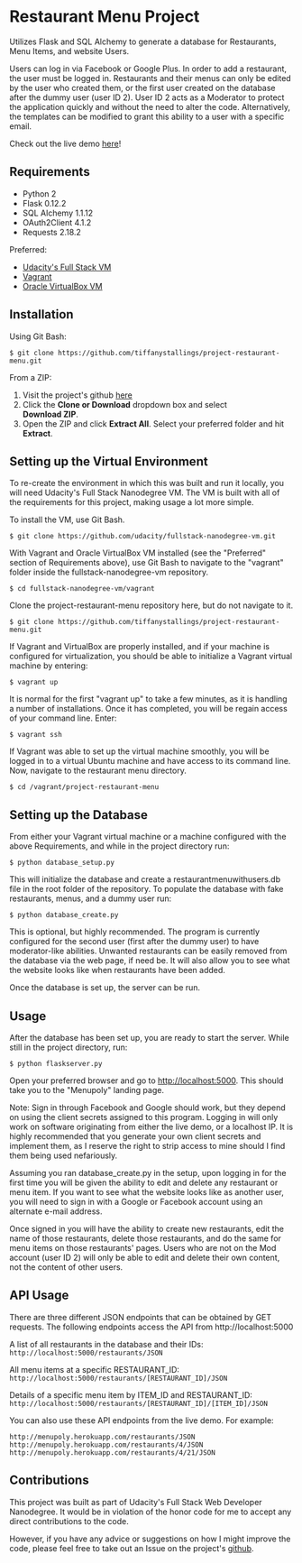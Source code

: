 # Restaurant Menu Project

Utilizes Flask and SQL Alchemy to generate a database for Restaurants, Menu Items, and website Users.

Users can log in via Facebook or Google Plus. In order to add a restaurant, the user must be logged in. Restaurants and their menus can only be edited by the user who created them, or the first user created on the database after the dummy user (user ID 2). User ID 2 acts as a Moderator to protect the application quickly and without the need to alter the code. Alternatively, the templates can be modified to grant this ability to a user with a specific email.

Check out the live demo [here](https://menupoly.herokuapp.com)!


## Requirements
* Python 2
* Flask 0.12.2
* SQL Alchemy 1.1.12
* OAuth2Client 4.1.2
* Requests 2.18.2

Preferred:
* [Udacity's Full Stack VM](https://github.com/udacity/fullstack-nanodegree-vm)
* [Vagrant](https://www.vagrantup.com/downloads.html)
* [Oracle VirtualBox VM](https://www.virtualbox.org/wiki/Downloads)


## Installation
Using Git Bash:

`$ git clone https://github.com/tiffanystallings/project-restaurant-menu.git`

From a ZIP:
1. Visit the project's github [here](https://github.com/tiffanystallings/project-restaurant-menu)
2. Click the **Clone or Download** dropdown box and select  
**Download ZIP**.
3. Open the ZIP and click **Extract All**. Select your preferred  folder and hit **Extract**.


## Setting up the Virtual Environment
To re-create the environment in which this was built and run it locally, you will need Udacity's Full Stack Nanodegree VM. The VM is built with all of the requirements for this project, making usage a lot more simple.

To install the VM, use Git Bash.

`$ git clone https://github.com/udacity/fullstack-nanodegree-vm.git`

With Vagrant and Oracle VirtualBox VM installed (see the "Preferred" section of Requirements above), use Git Bash to navigate to the "vagrant" folder inside the fullstack-nanodegree-vm repository.

`$ cd fullstack-nanodegree-vm/vagrant`

Clone the project-restaurant-menu repository here, but do not navigate to it.

`$ git clone https://github.com/tiffanystallings/project-restaurant-menu.git`

If Vagrant and VirtualBox are properly installed, and if your machine is configured for virtualization, you should be able to initialize a Vagrant virtual machine by entering:

`$ vagrant up`

It is normal for the first "vagrant up" to take a few minutes, as it is handling a number of installations. Once it has completed, you will be regain access of your command line. Enter:

`$ vagrant ssh`

If Vagrant was able to set up the virtual machine smoothly, you will be logged in to a virtual Ubuntu machine and have access to its command line. Now, navigate to the restaurant menu directory.

`$ cd /vagrant/project-restaurant-menu`


## Setting up the Database
From either your Vagrant virtual machine or a machine configured with the above Requirements, and while in the project directory run:

`$ python database_setup.py`

This will initialize the database and create a restaurantmenuwithusers.db file in the root folder of the repository. To populate the database with fake restaurants, menus, and a dummy user run:

`$ python database_create.py`

This is optional, but highly recommended. The program is currently configured for the second user (first after the dummy user) to have moderator-like abilities. Unwanted restaurants can be easily removed from the database via the web page, if need be. It will also allow you to see what the website looks like when restaurants have been added.

Once the database is set up, the server can be run.


## Usage
After the database has been set up, you are ready to start the server. While still in the project directory, run:

`$ python flaskserver.py`

Open your preferred browser and go to [http://localhost:5000](http://localhost:5000). This should take you to the "Menupoly" landing page.

Note: Sign in through Facebook and Google should work, but they depend on using the client secrets assigned to this program. Logging in will only work on software originating from either the live demo, or a localhost IP. It is highly recommended that you generate your own client secrets and implement them, as I reserve the right to strip access to mine should I find them being used nefariously.

Assuming you ran database_create.py in the setup, upon logging in for the first time you will be given the ability to edit and delete any restaurant or menu item. If you want to see what the website looks like as another user, you will need to sign in with a Google or Facebook account using an alternate e-mail address.

Once signed in you will have the ability to create new restaurants, edit the name of those restaurants, delete those restaurants, and do the same for menu items on those restaurants' pages. Users who are not on the Mod account (user ID 2) will only be able to edit and delete their own content, not the content of other users.

## API Usage
There are three different JSON endpoints that can be obtained by GET requests. The following endpoints access the API from http://localhost:5000

A list of all restaurants in the database and their IDs:
`http://localhost:5000/restaurants/JSON`

All menu items at a specific RESTAURANT_ID:
`http://localhost:5000/restaurants/[RESTAURANT_ID]/JSON`

Details of a specific menu item by ITEM_ID and RESTAURANT_ID:
`http://localhost:5000/restaurants/[RESTAURANT_ID]/[ITEM_ID]/JSON`


You can also use these API endpoints from the live demo. For example:

`http://menupoly.herokuapp.com/restaurants/JSON`
`http://menupoly.herokuapp.com/restaurants/4/JSON`
`http://menupoly.herokuapp.com/restaurants/4/21/JSON`


## Contributions
This project was built as part of Udacity's Full Stack Web Developer Nanodegree. It would be in violation of the honor code for me to accept any direct contributions to the code.

However, if you have any advice or suggestions on how I might improve the code, please feel free to take out an Issue on the project's [github](https://github.com/tiffanystallings/project-restaurant-menu).
